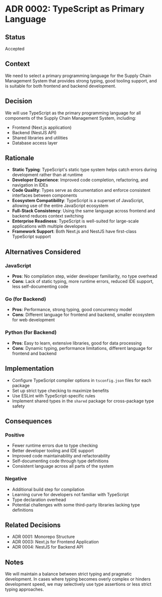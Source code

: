 # ADR 0002: TypeScript as Primary Language

## Status

Accepted

## Context

We need to select a primary programming language for the Supply Chain Management System that provides strong typing, good tooling support, and is suitable for both frontend and backend development.

## Decision

We will use TypeScript as the primary programming language for all components of the Supply Chain Management System, including:

- Frontend (Next.js application)
- Backend (NestJS API)
- Shared libraries and utilities
- Database access layer

## Rationale

- **Static Typing**: TypeScript's static type system helps catch errors during development rather than at runtime
- **Developer Experience**: Improved code completion, refactoring, and navigation in IDEs
- **Code Quality**: Types serve as documentation and enforce consistent interfaces between components
- **Ecosystem Compatibility**: TypeScript is a superset of JavaScript, allowing use of the entire JavaScript ecosystem
- **Full-Stack Consistency**: Using the same language across frontend and backend reduces context switching
- **Enterprise Readiness**: TypeScript is well-suited for large-scale applications with multiple developers
- **Framework Support**: Both Next.js and NestJS have first-class TypeScript support

## Alternatives Considered

### JavaScript

- **Pros**: No compilation step, wider developer familiarity, no type overhead
- **Cons**: Lack of static typing, more runtime errors, reduced IDE support, less self-documenting code

### Go (for Backend)

- **Pros**: Performance, strong typing, good concurrency model
- **Cons**: Different language for frontend and backend, smaller ecosystem for web development

### Python (for Backend)

- **Pros**: Easy to learn, extensive libraries, good for data processing
- **Cons**: Dynamic typing, performance limitations, different language for frontend and backend

## Implementation

- Configure TypeScript compiler options in `tsconfig.json` files for each package
- Set up strict type checking to maximize benefits
- Use ESLint with TypeScript-specific rules
- Implement shared types in the `shared` package for cross-package type safety

## Consequences

### Positive

- Fewer runtime errors due to type checking
- Better developer tooling and IDE support
- Improved code maintainability and refactorability
- Self-documenting code through type definitions
- Consistent language across all parts of the system

### Negative

- Additional build step for compilation
- Learning curve for developers not familiar with TypeScript
- Type declaration overhead
- Potential challenges with some third-party libraries lacking type definitions

## Related Decisions

- ADR 0001: Monorepo Structure
- ADR 0003: Next.js for Frontend Application
- ADR 0004: NestJS for Backend API

## Notes

We will maintain a balance between strict typing and pragmatic development. In cases where typing becomes overly complex or hinders development speed, we may selectively use type assertions or less strict typing approaches.